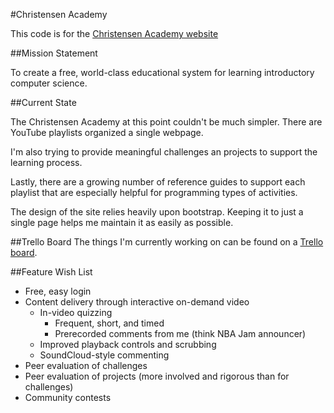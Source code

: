 #Christensen Academy

This code is for the [Christensen Academy website](http://christensenacademy.org)

##Mission Statement

To create a free, world-class educational system for learning introductory computer science.

##Current State

The Christensen Academy at this point couldn't be much simpler. There are YouTube playlists organized a single webpage.

I'm also trying to provide meaningful challenges an projects to support the learning process.

Lastly, there are a growing number of reference guides to support each playlist that are especially helpful for programming types of activities.

The design of the site relies heavily upon bootstrap. Keeping it to just a single page helps me maintain it as easily as possible.

##Trello Board
The things I'm currently working on can be found on a [Trello board](https://trello.com/board/christensen-academy/5059b85d7f98542c3d7c367e).

##Feature Wish List

* Free, easy login
* Content delivery through interactive on-demand video
  * In-video quizzing
    * Frequent, short, and timed
    * Prerecorded comments from me (think NBA Jam announcer)
  * Improved playback controls and scrubbing
  * SoundCloud-style commenting
* Peer evaluation of challenges
* Peer evaluation of projects (more involved and rigorous than for challenges)
* Community contests
